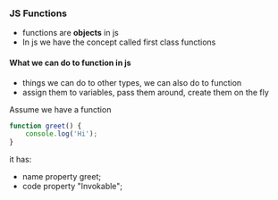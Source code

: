 ### JS Functions
- functions are **objects** in js
- In js we have the concept called first class functions
#### What we can do to function in js
* things we can do to other types, we can also do to function
* assign them to variables, pass them around, create them on the fly

Assume we have a function
```javascript
function greet() {
    console.log('Hi');
}
```
it has:
* name property greet;
* code property "Invokable";


